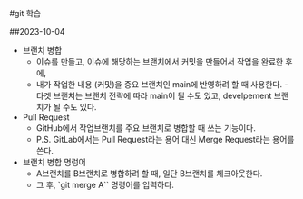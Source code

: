 #git 학습

##2023-10-04
- 브랜치 병합
    - 이슈를 만들고, 이슈에 해당하는 브랜치에서 커밋을 만들어서 작업을 완료한 후에,
    - 내가 작업한 내용 (커밋)을 중요 브랜치인 main에 반영하려 할 때 사용한다.
        -타겟 브랜치는 브랜치 전략에 따라 main이 될 수도 있고, develpement 브랜치가 될 수도 있다.
- Pull Request
    - GitHub에서 작업브랜치를 주요 브랜치로 병합할 때 쓰는 기능이다.
    - P.S. GitLab에서는 Pull Request라는 용어 대신 Merge Request라는 용어를 쓴다.
- 브랜치 병합 명렁어
    - A브랜치를 B브랜치로 병합하려 할 때, 일단 B브랜치를 체크아웃한다.
    - 그 후, `git merge A`` 명령어를 입력하다.
    